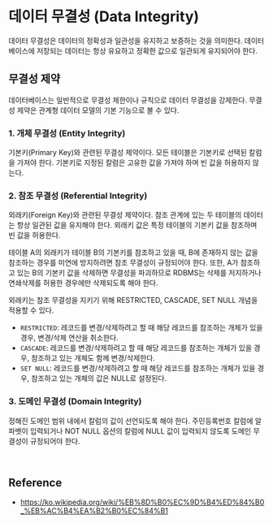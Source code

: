 # 데이터 무결성 (Data Integrity)
데이터 무결성은 데이터의 정확성과 일관성을 유지하고 보증하는 것을 의미한다.
데이터베이스에 저장되는 데이터는 항상 유요하고 정확한 값으로 일관되게 유지되어야 한다.


## 무결성 제약
데이터베이스는 일반적으로 무결성 제한이나 규칙으로 데이터 무결성을 강제한다.
무결성 제약은 관계형 데이터 모델의 기본 기능으로 볼 수 있다.


### 1. 개체 무결성 (Entity Integrity)
기본키(Primary Key)와 관련된 무결성 제약이다.
모든 테이블은 기본키로 선택된 칼럼을 가져야 한다.
기본키로 지정된 칼럼은 고유한 값을 가져야 하며 빈 값을 허용하지 않는다.


### 2. 참조 무결성 (Referential Integrity)
외래키(Foreign Key)와 관련된 무결성 제약이다.
참조 관계에 있는 두 테이블의 데이터는 항상 일관된 값을 유지해야 한다.
외래키 값은 특정 테이블의 기본키 값을 참조하며 빈 값을 허용한다.

테이블 A의 외래키가 테이블 B의 기본키를 참조하고 있을 때, B에 존재하지 않는 값을 참조하는 경우를 미연에 방지하려면 참조 무결성이 규정되어야 한다.
또한, A가 참조하고 있는 B의 기본키 값을 삭제하면 무결성을 파괴하므로 RDBMS는 삭제를 저지하거나 연쇄삭제를 허용한 경우에만 삭제되도록 해야 한다.

외래키는 참조 무결성을 지키기 위해 RESTRICTED, CASCADE, SET NULL 개념을 적용할 수 있다.
- ```RESTRICTED```: 레코드를 변경/삭제하려고 할 때 해당 레코드를 참조하는 개체가 있을 경우, 변경/삭제 연산을 취소한다.
- ```CASCADE```: 레코드를 변경/삭제하려고 할 때 해당 레코드를 참조하는 개체가 있을 경우, 참조하고 있는 개체도 함께 변경/삭제한다.
- ```SET NULL```: 레코드를 변경/삭제하려고 할 때 해당 레코드를 참조하는 개체가 있을 경우, 참조하고 있는 개체의 값은 NULL로 설정된다.


### 3. 도메인 무결성 (Domain Integrity)
정해진 도메인 범위 내에서 칼럼의 값이 선언되도록 해야 한다.
주민등록번호 칼럼에 알파벳이 입력되거나 NOT NULL 옵션의 칼럼에 NULL 값이 입력되지 않도록 도메인 무결성이 규정되어야 한다.


<br>

## Reference
- https://ko.wikipedia.org/wiki/%EB%8D%B0%EC%9D%B4%ED%84%B0_%EB%AC%B4%EA%B2%B0%EC%84%B1
